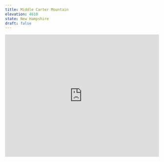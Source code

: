 ```yaml
---
title: Middle Carter Mountain 
elevation: 4610
state: New Hampshire
draft: false
---
```

<iframe class="alltrails" src="https://www.alltrails.com/widget/trail/us/new-hampshire/mount-lethe-and-carter-mountain-loop?u=i&sh=q5vqbr" width="100%" height="400" frameBorder="0" scrolling="no" marginHeight="0" marginWidth="0" title="AllTrails: Trail Guides and Maps for Hiking, Camping, and Running"></iframe>

